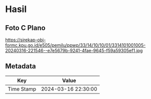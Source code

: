 # Hasil

## Foto C Plano

https://sirekap-obj-formc.kpu.go.id/e505/pemilu/ppwp/33/14/10/10/01/3314101001005-20240316-221546--e7e5679b-9241-4fae-9645-f59a59305ef1.jpg


## Metadata

| Key        | Value               |
| ---------- | ------------------- |
| Time Stamp | 2024-03-16 22:30:00 |



